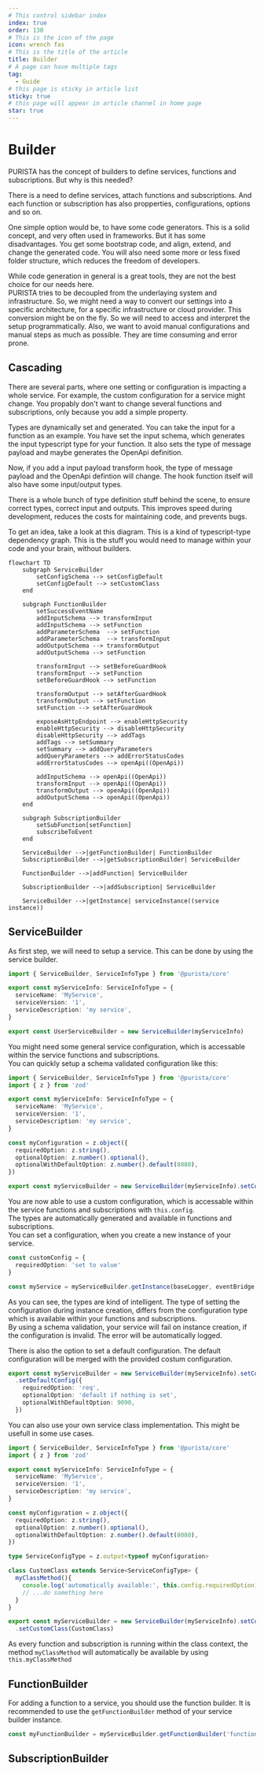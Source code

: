 ```yaml
---
# This control sidebar index
index: true
order: 130
# This is the icon of the page
icon: wrench fas
# This is the title of the article
title: Builder
# A page can have multiple tags
tag:
  - Guide
# this page is sticky in article list
sticky: true
# this page will appear in article channel in home page
star: true
---
```


# Builder

PURISTA has the concept of builders to define services, functions and subscriptions. But why is this needed?

There is a need to define services, attach functions and subscriptions. And each function or subscription has also propperties, configurations, options and so on.

One simple option would be, to have some code generators. This is a solid concept, and very often used in frameworks. But it has some disadvantages. You get some bootstrap code, and align, extend, and change the generated code. You will also need some more or less fixed folder structure, which reduces the freedom of developers.  

While code generation in general is a great tools, they are not the best choice for our needs here.  
PURISTA tries to be decoupled from the underlaying system and infrastructure. So, we might need a way to convert our settings into a specific architecture, for a specific infrastructure or cloud provider. This conversion might be on the fly. So we will need to access and interpret the setup programmatically. Also, we want to avoid manual configurations and manual steps as much as possible. They are time consuming and error prone.

## Cascading

There are several parts, where one setting or configuration is impacting a whole service. For example, the custom configuration for a service might change. You propably don't want to change several functions and subscriptions, only because you add a simple property.

Types are dynamically set and generated. You can take the input for a function as an example. You have set the input schema, which generates the input typescript type for your function. It also sets the type of message payload and maybe generates the OpenApi definition.

Now, if you add a input payload transform hook, the type of message payload and the OpenApi defintion will change. The hook function itself will also have some input/output types.

There is a whole bunch of type definition stuff behind the scene, to ensure correct types, correct input and outputs. This improves speed during development, reduces the costs for maintaining code, and prevents bugs.

To get an idea, take a look at this diagram. This is a kind of typescript-type dependency graph. This is the stuff you would need to manage within your code and your brain, without builders.

```mermaid
flowchart TD
    subgraph ServiceBuilder
        setConfigSchema --> setConfigDefault
        setConfigDefault --> setCustomClass
    end

    subgraph FunctionBuilder
        setSuccessEventName
        addInputSchema --> transformInput
        addInputSchema --> setFunction
        addParameterSchema  --> setFunction
        addParameterSchema  --> transformInput
        addOutputSchema --> transformOutput
        addOutputSchema --> setFunction

        transformInput --> setBeforeGuardHook
        transformInput --> setFunction
        setBeforeGuardHook --> setFunction

        transformOutput --> setAfterGuardHook
        transformOutput --> setFunction
        setFunction --> setAfterGuardHook

        exposeAsHttpEndpoint --> enableHttpSecurity
        enableHttpSecurity --> disableHttpSecurity
        disableHttpSecurity --> addTags
        addTags --> setSummary
        setSummary --> addQueryParameters
        addQueryParameters --> addErrorStatusCodes
        addErrorStatusCodes --> openApi((OpenApi))
        
        addInputSchema --> openApi((OpenApi))
        transformInput --> openApi((OpenApi))
        transformOutput --> openApi((OpenApi))
        addOutputSchema --> openApi((OpenApi))
    end

    subgraph SubscriptionBuilder
        setSubFunction[setFunction]
        subscribeToEvent
    end

    ServiceBuilder -->|getFunctionBuilder| FunctionBuilder
    SubscriptionBuilder -->|getSubscriptionBuilder| ServiceBuilder

    FunctionBuilder -->|addFunction| ServiceBuilder

    SubscriptionBuilder -->|addSubscription| ServiceBuilder

    ServiceBuilder -->|getInstance| serviceInstance((service instance))
```


## ServiceBuilder

As first step, we will need to setup a service. This can be done by using the service builder.  

```typescript
import { ServiceBuilder, ServiceInfoType } from '@purista/core'

export const myServiceInfo: ServiceInfoType = {
  serviceName: 'MyService',
  serviceVersion: '1',
  serviceDescription: 'my service',
}

export const UserServiceBuilder = new ServiceBuilder(myServiceInfo)
```

You might need some general service configuration, which is accessable within the service functions and subscriptions.  
You can quickly setup a schema validated configuration like this:

```typescript
import { ServiceBuilder, ServiceInfoType } from '@purista/core'
import { z } from 'zod'

export const myServiceInfo: ServiceInfoType = {
  serviceName: 'MyService',
  serviceVersion: '1',
  serviceDescription: 'my service',
}

const myConfiguration = z.object({
  requiredOption: z.string(),
  optionalOption: z.number().optional(),
  optionalWithDefaultOption: z.number().default(8080),
})

export const myServiceBuilder = new ServiceBuilder(myServiceInfo).setConfigSchema(myConfiguration)
```

You are now able to use a custom configuration, which is accessable within the service functions and subscriptions with `this.config`.  
The types are automatically generated and available in functions and subscriptions.  
You can set a configuration, when you create a new instance of your service.

```typescript
const customConfig = {
  requiredOption: 'set to value'
}

const myService = myServiceBuilder.getInstance(baseLogger, eventBridge, customConfig)

```

As you can see, the types are kind of intelligent. The type of setting the configuration during instance creation, differs from the configuration type which is available within your functions and subscriptions.  
By using a schema validation, your service will fail on instance creation, if the configuration is invalid. The error will be automatically logged.

There is also the option to set a default configuration. The default configuration will be merged with the provided costum configuration.

```typescript
export const myServiceBuilder = new ServiceBuilder(myServiceInfo).setConfigSchema(myConfiguration)
  .setDefaultConfig({
    requiredOption: 'req',
    optionalOption: 'default if nothing is set',
    optionalWithDefaultOption: 9090,
  })
```

You can also use your own service class implementation. This might be usefull in some use cases.

```typescript
import { ServiceBuilder, ServiceInfoType } from '@purista/core'
import { z } from 'zod'

export const myServiceInfo: ServiceInfoType = {
  serviceName: 'MyService',
  serviceVersion: '1',
  serviceDescription: 'my service',
}

const myConfiguration = z.object({
  requiredOption: z.string(),
  optionalOption: z.number().optional(),
  optionalWithDefaultOption: z.number().default(8080),
})

type ServiceConfigType = z.output<typeof myConfiguration>

class CustomClass extends Service<ServiceConfigType> {
  myClassMethod(){
    console.log('automatically available:', this.config.requiredOption)
    // ...do something here
  }
}

export const myServiceBuilder = new ServiceBuilder(myServiceInfo).setConfigSchema(myConfiguration)
  .setCustomClass(CustomClass)
```

As every function and subscription is running within the class context, the method `myClassMethod` will automatically be available by using `this.myClassMethod`

## FunctionBuilder

For adding a function to a service, you should use the function builder. It is recommended to use the `getFunctionBuilder` method of your service builder instance.

```typescript
const myFunctionBuilder = myServiceBuilder.getFunctionBuilder('functionName','some function description','functionEventEmitted')
```

## SubscriptionBuilder
